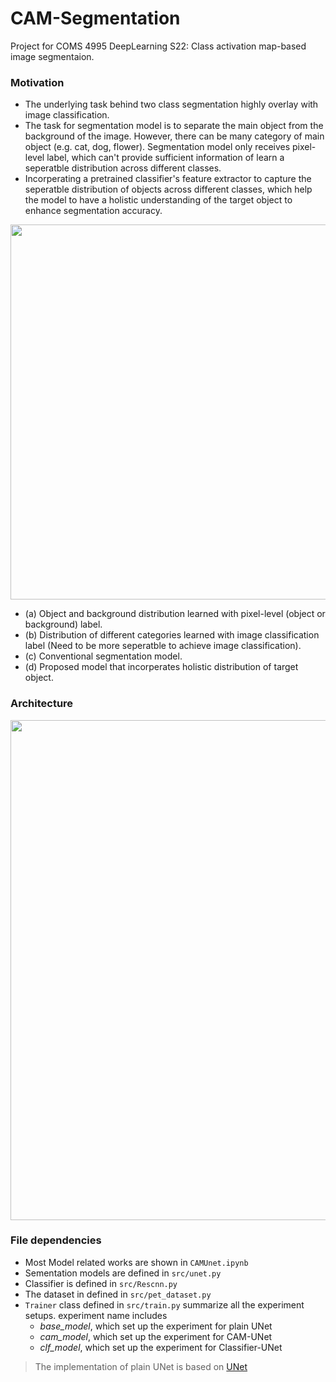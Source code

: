 # CAM-Segmentation
Project for COMS 4995 DeepLearning S22: Class activation map-based image segmentaion.

### Motivation
- The underlying task behind two class segmentation highly overlay with image classification.
- The task for segmentation model is to separate the main object from the background of the image. However, there can be many category of main object (e.g. cat, dog, flower). Segmentation model only receives pixel-level label, which can't provide sufficient information of learn a seperatble distribution across different classes.
- Incorperating a pretrained classifier's feature extractor to capture the seperatble distribution of objects across different classes, which help the model to have a holistic understanding of the target object to enhance segmentation accuracy.

<img src="https://user-images.githubusercontent.com/63531857/166854284-57a69dd4-4562-4e67-969e-31ab6cdec72f.png" width="600"/>

- (a) Object and background distribution learned with pixel-level (object or background) label.
- (b) Distribution of different categories learned with image classification label (Need to be more seperatble to achieve image classification).
- (c) Conventional segmentation model.
- (d) Proposed model that incorperates holistic distribution of target object.

### Architecture
<img src="https://user-images.githubusercontent.com/63531857/166863139-4705f726-ae18-42df-b508-f9fe19428d50.png" width="800"/>


### File dependencies
- Most Model related works are shown in `CAMUnet.ipynb`
- Sementation models are defined in `src/unet.py`
- Classifier is defined in `src/Rescnn.py`
- The dataset in defined in `src/pet_dataset.py`
- `Trainer` class defined in `src/train.py` summarize all the experiment setups. experiment name includes 
  - *base_model*, which set up the experiment for plain UNet
  - *cam_model*, which set up the experiment for CAM-UNet
  - *clf_model*, which set up the experiment for Classifier-UNet

> The implementation of plain UNet is based on [UNet](https://github.com/milesial/Pytorch-UNet#training)
